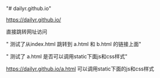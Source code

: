 "# dailyr.github.io" 

https://dailyr.github.io/

直接跳转网址访问


" 测试了从index.html 跳转到 a.html 和 b.html 的链接上面"


" 测试了 a.html 是否可以调用static下面js和css样式"


https://dailyr.github.io/a.html  可以调用static下面的js和css样式
